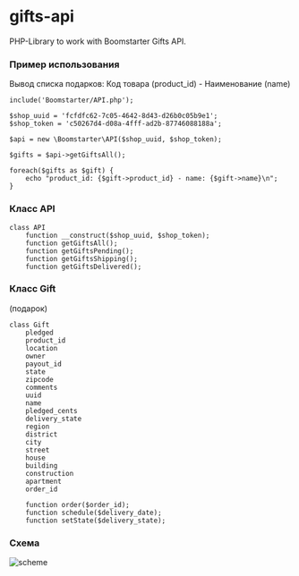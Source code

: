 gifts-api
=========

PHP-Library to work with Boomstarter Gifts API.


### Пример использования

Вывод списка подарков: Код товара (product_id) - Наименование (name)

    include('Boomstarter/API.php');

    $shop_uuid = 'fcfdfc62-7c05-4642-8d43-d26b0c05b9e1';
    $shop_token = 'c50267d4-d08a-4fff-ad2b-87746088188a';
    
    $api = new \Boomstarter\API($shop_uuid, $shop_token);
    
    $gifts = $api->getGiftsAll();
    
    foreach($gifts as $gift) {
        echo "product_id: {$gift->product_id} - name: {$gift->name}\n";
    }
    
### Класс API

    class API
        function __construct($shop_uuid, $shop_token);
        function getGiftsAll();
        function getGiftsPending();
        function getGiftsShipping();
        function getGiftsDelivered();

### Класс Gift

(подарок)

    class Gift
        pledged
        product_id
        location
        owner
        payout_id
        state
        zipcode
        comments
        uuid
        name
        pledged_cents
        delivery_state
        region
        district
        city
        street
        house
        building
        construction
        apartment
        order_id
        
        function order($order_id);
        function schedule($delivery_date);
        function setState($delivery_state);
        
### Схема

![scheme](https://raw2.github.com/boomstarterru/gifts-api/master/doc/scheme.jpg)

